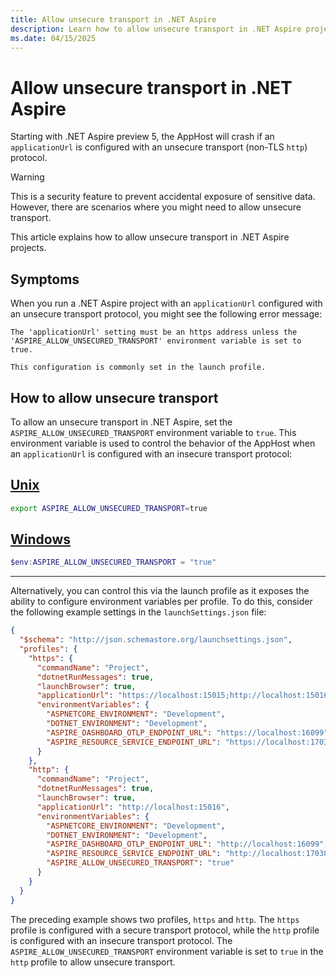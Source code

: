 ```yaml
---
title: Allow unsecure transport in .NET Aspire
description: Learn how to allow unsecure transport in .NET Aspire projects.
ms.date: 04/15/2025
---
```


# Allow unsecure transport in .NET Aspire

Starting with .NET Aspire preview 5, the AppHost will crash if an `applicationUrl` is configured with an unsecure transport (non-TLS `http`) protocol. 

> [!WARNING]
> This is a security feature to prevent accidental exposure of sensitive data. However, there are scenarios where you might need to allow unsecure transport.

This article explains how to allow unsecure transport in .NET Aspire projects.

## Symptoms

When you run a .NET Aspire project with an `applicationUrl` configured with an unsecure transport protocol, you might see the following error message:

```Output
The 'applicationUrl' setting must be an https address unless the
'ASPIRE_ALLOW_UNSECURED_TRANSPORT' environment variable is set to true.

This configuration is commonly set in the launch profile.
```

## How to allow unsecure transport

To allow an unsecure transport in .NET Aspire, set the `ASPIRE_ALLOW_UNSECURED_TRANSPORT` environment variable to `true`. This environment variable is used to control the behavior of the AppHost when an `applicationUrl` is configured with an insecure transport protocol:

## [Unix](#tab/unix)

```bash
export ASPIRE_ALLOW_UNSECURED_TRANSPORT=true
```

## [Windows](#tab/windows)

```powershell
$env:ASPIRE_ALLOW_UNSECURED_TRANSPORT = "true"
```

---

Alternatively, you can control this via the launch profile as it exposes the ability to configure environment variables per profile. To do this, consider the following example settings in the `launchSettings.json` file:

```json
{
  "$schema": "http://json.schemastore.org/launchsettings.json",
  "profiles": {
    "https": {
      "commandName": "Project",
      "dotnetRunMessages": true,
      "launchBrowser": true,
      "applicationUrl": "https://localhost:15015;http://localhost:15016",
      "environmentVariables": {
        "ASPNETCORE_ENVIRONMENT": "Development",
        "DOTNET_ENVIRONMENT": "Development",
        "ASPIRE_DASHBOARD_OTLP_ENDPOINT_URL": "https://localhost:16099",
        "ASPIRE_RESOURCE_SERVICE_ENDPOINT_URL": "https://localhost:17037"
      }
    },
    "http": {
      "commandName": "Project",
      "dotnetRunMessages": true,
      "launchBrowser": true,
      "applicationUrl": "http://localhost:15016",
      "environmentVariables": {
        "ASPNETCORE_ENVIRONMENT": "Development",
        "DOTNET_ENVIRONMENT": "Development",
        "ASPIRE_DASHBOARD_OTLP_ENDPOINT_URL": "http://localhost:16099",
        "ASPIRE_RESOURCE_SERVICE_ENDPOINT_URL": "http://localhost:17038",
        "ASPIRE_ALLOW_UNSECURED_TRANSPORT": "true"
      }
    }
  }
}
```

The preceding example shows two profiles, `https` and `http`. The `https` profile is configured with a secure transport protocol, while the `http` profile is configured with an insecure transport protocol. The `ASPIRE_ALLOW_UNSECURED_TRANSPORT` environment variable is set to `true` in the `http` profile to allow unsecure transport.
